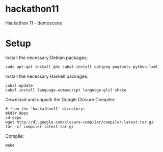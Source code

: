 hackathon11
===========

Hackathon 11 - demoscene


Setup
=====

Install the necessary Debian packages:

    sudo apt-get install ghc cabal-install optipng pngtools python-lxml

Install the necessary Haskell packages:

    cabal update
    cabal install language-ecmascript language-glsl shake

Download and unpack the Google Closure Compiler:

    # from the 'hackathon11' directory:
    mkdir deps
    cd deps
    wget http://dl.google.com/closure-compiler/compiler-latest.tar.gz
    tar -xf compiler-latest.tar.gz

Compile:

    make
